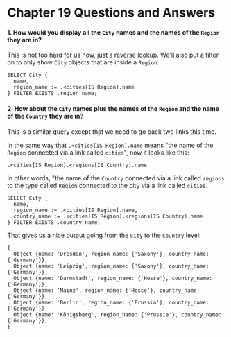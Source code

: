 # Chapter 19 Questions and Answers

#### 1. How would you display all the `City` names and the names of the `Region` they are in?

This is not too hard for us now, just a reverse lookup. We'll also put a filter on to only show `City` objects that are inside a `Region`:

```
SELECT City {
  name,
  region_name := .<cities[IS Region].name
} FILTER EXISTS .region_name;
```


#### 2. How about the `City` names plus the names of the `Region` and the name of the `Country` they are in?

This is a similar query except that we need to go back two links this time.

In the same way that `.<cities[IS Region].name` means "the name of the `Region` connected via a link called `cities`", now it looks like this:

`.<cities[IS Region].<regions[IS Country].name`

In other words, "the name of the `Country` connected via a link called `regions` to the type called `Region` connected to the city via a link called `cities`.

```
SELECT City {
  name,
  region_name := .<cities[IS Region].name,
  country_name := .<cities[IS Region].<regions[IS Country].name
} FILTER EXISTS .country_name;
```

That gives us a nice output going from the `City` to the `Country` level:

```
{
  Object {name: 'Dresden', region_name: {'Saxony'}, country_name: {'Germany'}},
  Object {name: 'Leipzig', region_name: {'Saxony'}, country_name: {'Germany'}},
  Object {name: 'Darmstadt', region_name: {'Hesse'}, country_name: {'Germany'}},
  Object {name: 'Mainz', region_name: {'Hesse'}, country_name: {'Germany'}},
  Object {name: 'Berlin', region_name: {'Prussia'}, country_name: {'Germany'}},
  Object {name: 'Königsberg', region_name: {'Prussia'}, country_name: {'Germany'}},
}
```
